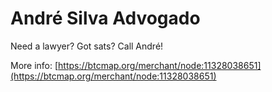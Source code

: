 # André Silva Advogado

Need a lawyer?  Got sats?  Call André!

More info: [https://btcmap.org/merchant/node:11328038651](https://btcmap.org/merchant/node:11328038651)